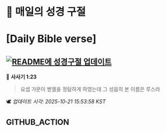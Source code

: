 # 🙏 매일의 성경 구절
# [Daily Bible verse]
## [![README에 성경구절 업데이트](https://github.com/DONGSUKA/first_test/actions/workflows/update-readme-bible.yml/badge.svg)](https://github.com/DONGSUKA/first_test/actions/workflows/update-readme-bible.yml)
<!-- START_BIBLE_VERSE -->
📖 **사사기 1:23**
> 요셉 가문이 벧엘을 정탐하게 하였는데 그 성읍의 본 이름은 루스라

🕊️ _업데이트 시각: 2025-10-21 15:53:58 KST_
  <!-- END_BIBLE_VERSE -->
## GITHUB_ACTION

